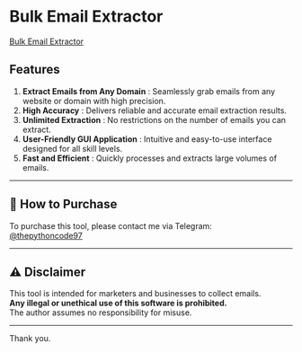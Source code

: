 # Bulk Email Extractor

[Bulk Email Extractor]()

## Features

1. **Extract Emails from Any Domain** : Seamlessly grab emails from any website or domain with high precision.
2. **High Accuracy** : Delivers reliable and accurate email extraction results.
3. **Unlimited Extraction** : No restrictions on the number of emails you can extract.
4. **User-Friendly GUI Application** : Intuitive and easy-to-use interface designed for all skill levels.
5. **Fast and Efficient** : Quickly processes and extracts large volumes of emails.

---

## 🛒 How to Purchase

To purchase this tool, please contact me via Telegram:  
[@thepythoncode97](https://t.me/thepythoncode97)

---

## ⚠️ Disclaimer

This tool is intended for marketers and businesses to collect emails.  
**Any illegal or unethical use of this software is prohibited.**  
The author assumes no responsibility for misuse.

---

Thank you.
